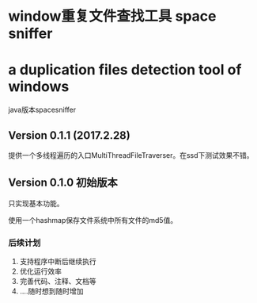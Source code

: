 # window重复文件查找工具 space sniffer
# a duplication files detection tool of windows
java版本spacesniffer
## Version 0.1.1 (2017.2.28)
提供一个多线程遍历的入口MultiThreadFileTraverser。在ssd下测试效果不错。

## Version 0.1.0 初始版本
只实现基本功能。

使用一个hashmap保存文件系统中所有文件的md5值。

### 后续计划
1. 支持程序中断后继续执行
2. 优化运行效率
3. 完善代码、注释、文档等
4. ....随时想到随时增加

